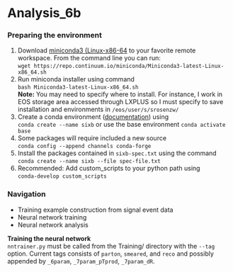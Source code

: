 # Analysis_6b

### Preparing the environment

1. Download [miniconda3 (Linux-x86-64](https://repo.anaconda.com/miniconda/Miniconda3-latest-Linux-x86_64.sh) to your favorite remote workspace. From the command line you can run: <br>
```wget https://repo.continuum.io/miniconda/Miniconda3-latest-Linux-x86_64.sh```
2. Run miniconda installer using command<br> `bash Miniconda3-latest-Linux-x86_64.sh` <br> **Note:** You may need to specify where to install. For instance, I work in EOS storage area accessed through LXPLUS so I must specify to save installation and environments in `/eos/user/s/srosenzw/`
3. Create a conda environment ([documentation](https://docs.conda.io/projects/conda/en/latest/user-guide/tasks/manage-environments.html)) using<br> `conda create --name sixb` or use the base environment `conda activate base`
4. Some packages will require included a new source<br> `conda config --append channels conda-forge` 
5. Install the packages contained in `sixb-spec.txt` using the command<br>
```conda create --name sixb --file spec-file.txt```
6. Recommended: Add custom_scripts to your python path using<br> `conda-develop custom_scripts`

### Navigation

- Training example construction from signal event data
- Neural network training
- Neural network analysis

**Training the neural network** <br>
`nntrainer.py` must be called from the Training/ directory with the `--tag` option. Current tags consists of `parton`, `smeared`, and `reco` and possibly appended by `_6param`, `_7param_pTprod`, `_7param_dR`.<br>
